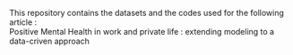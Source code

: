 This repository contains the datasets and the codes used for the following article : <br>
Positive Mental Health in work and private life : extending modeling to a data-criven approach
